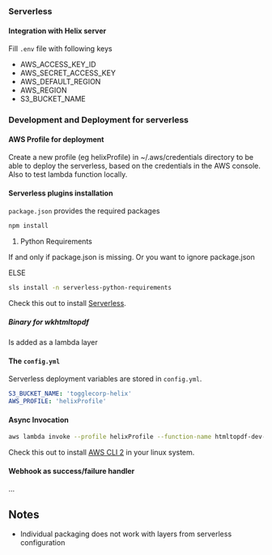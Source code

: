 ### Serverless

#### Integration with Helix server

Fill `.env` file with following keys

- AWS_ACCESS_KEY_ID
- AWS_SECRET_ACCESS_KEY
- AWS_DEFAULT_REGION
- AWS_REGION
- S3_BUCKET_NAME

### Development and Deployment for serverless

#### AWS Profile for deployment

Create a new profile (eg helixProfile) in ~/.aws/credentials directory to be able to deploy the serverless,
based on the credentials in the AWS console. Also to test lambda function locally.

#### Serverless plugins installation

`package.json` provides the required packages

```bash
npm install
```

1. Python Requirements

If and only if package.json is missing. Or you want to ignore package.json

ELSE

```bash
sls install -n serverless-python-requirements
```

Check this out to install [Serverless](https://www.serverless.com/framework/docs/providers/aws/guide/installation/).

##### Binary for wkhtmltopdf

Is added as a lambda layer

#### The `config.yml`

Serverless deployment variables are stored in `config.yml`.

```yml
S3_BUCKET_NAME: 'togglecorp-helix'
AWS_PROFILE: 'helixProfile'
```

#### Async Invocation

```bash
aws lambda invoke --profile helixProfile --function-name htmltopdf-dev-generatePdf --invocation-type Event --cli-binary-format raw-in-base64-out --payload '{"url": "https://github.com", "token": "1234123412341234"}' response.json
```

Check this out to install [AWS CLI 2](https://docs.aws.amazon.com/cli/latest/userguide/install-cliv2-linux.html) in your linux system.

#### Webhook as success/failure handler

...

Notes
-

- Individual packaging does not work with layers from serverless configuration
